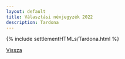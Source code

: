 ```yaml
---
layout: default
title: Választási névjegyzék 2022
description: Tardona
---
```


{% include settlementHTMLs/Tardona.html %}

[Vissza](../)